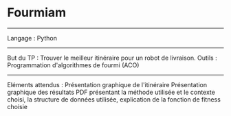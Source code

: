 # Fourmiam

--------------------------------------------------------------------------
Langage : Python

--------------------------------------------------------------------------
But du TP : Trouver le meilleur itinéraire pour un robot de livraison.
Outils : Programmation d'algorithmes de fourmi (ACO)

--------------------------------------------------------------------------
Eléments attendus : 
Présentation graphique de l'itinéraire 
Présentation graphique des résultats
PDF présentant la méthode utilisée et le contexte choisi, la structure de données utilisée, explication de la fonction de fitness choisie
